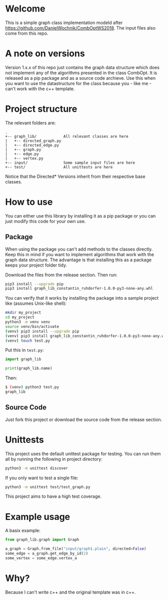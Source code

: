 # Welcome

This is a simple graph class implementation modeld after https://github.com/DanielWochnik/CombOptWS2018.
The input files also come from this repo.

# A note on versions

Version 1.x.x of this repo just contains the graph data structure which does not implement any of the algorithms presented in the class CombOpt.
It is released as a pip package and as a source code archieve.
Use this when you want to use the datastructure for the class because you - like me - can't work with the c++ template.

# Project structure

The relevant folders are:

```
.
+-- graph_lib/            All relevant classes are here
|   +-- directed_graph.py
|   +-- directed_edge.py
|   +-- graph.py
|   +-- edge.py
|   +-- vertex.py
+-- input/                Some sample input files are here
+-- test/                 All unittests are here
```

Notice that the Directed* Versions inherit from their respective base classes.

# How to use

You can either use this library by installing it as a pip package or you can just modify this code for your own use.

## Package

When using the package you can't add methods to the classes directly.
Keep this in mind if you want to implement algorithms that work with the graph data structure.
The advantage is that installing this as a package keeps your project folder tidy.

Download the files from the release section.
Then run:

```sh
pip3 install --upgrade pip
pip3 install graph_lib_constantin_ruhdorfer-1.0.0-py3-none-any.whl
```

You can verify that it works by installing the package into a sample project like (assumes Unix-like shell):

```sh
mkdir my_project
cd my_project
python3 -m venv venv
source venv/bin/activate
(venv) pip3 install --upgrade pip
(venv) pip3 install graph_lib_constantin_ruhdorfer-1.0.0-py3-none-any.whl
(venv) touch test.py
```

Put this in `test.py`:

```python
import graph_lib

print(graph_lib.name)
```

Then:

```sh
$ (venv) python3 test.py
graph_lib
```

## Source Code

Just fork this project or download the source code from the release section.

# Unittests

This project uses the default unittest package for testing.
You can run them all by running the following in project directory:

```sh
python3 -m unittest discover
```

If you only want to test a single file: 

```sh
python3 -m unittest test/test_graph.py
```

This project aims to have a high test coverage.

# Example usage

A basix example:

```python
from graph_lib.graph import Graph

a_graph = Graph.from_file("input/graph1.plain", directed=False)
some_edge = a_graph.get_edge_by_id(2)
some_vertex = some_edge.vertex_a
```

# Why?

Because I can't write c++ and the original template was in c++.
